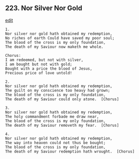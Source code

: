 
## 223.  Nor Silver Nor Gold
[edit](https://docs.google.com/document/d/1ptTWRn%2DHACCjyb6VSa37bmhrXlfmcHXl/edit?mode=html)



    1.
    Nor silver nor gold hath obtained my redemption,
    No riches of earth Could have saved my poor soul;
    The blood of the cross is my only foundation,
    The death of my Saviour now maketh me whole.

    Chorus:
    I am redeemed, but not with silver,
    I am bought but not with gold;
    Bought with a price the blood of Jesus,
    Precious price of love untold!

    2.
    Nor silver nor gold hath obtained my redemption,
    The guilt on my conscience too heavy had grown;
    The blood of the cross is my only foundation,
    The death of my Saviour could only atone.  [Chorus]

    3.
    Nor silver nor gold hath obtained my redemption,
    The holy commandment forbade me draw near,
    The blood of the cross is my only foundation,
    The death of my Saviour removeth my fear.  [Chorus]

    4.
    Nor silver nor gold hath obtained my redemption,
    The way into heaven could not thus be bought;
    The blood of the cross is my only foundation,
    The death of my Saviour redemption hath wrought.  [Chorus]
